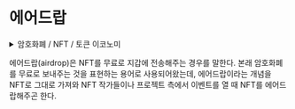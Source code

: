 # 에어드랍

<details>

<summary>암호화폐 / NFT / 토큰 이코노미</summary>



</details>

에어드랍(airdrop)은 NFT를 무료로 지갑에 전송해주는 경우를 말한다. 본래 암호화폐를 무료로 보내주는 것을 표현하는 용어로 사용되어왔는데, 에어드랍이라는 개념을 NFT로 그대로 가져와 NFT 작가들이나 프로젝트 측에서 이벤트를 열 때 NFT를 에어드랍해주곤 한다.
